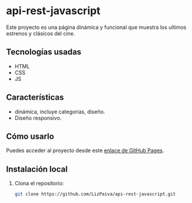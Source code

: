 # api-rest-javascript

Este proyecto es una página dinámica y funcional que muestra los ultimos estrenos y clásicos del cine.

## Tecnologías usadas
- HTML
- CSS
- JS

## Características
- dinámica, incluye categorias, diseño.
- Diseño responsivo.

## Cómo usarlo
Puedes acceder al proyecto desde este [enlace de GitHub Pages](https://lizpaiva.github.io/api-rest-javascript/).

## Instalación local
1. Clona el repositorio:
   ```bash
   git clone https://github.com/LizPaiva/api-rest-javascript.git